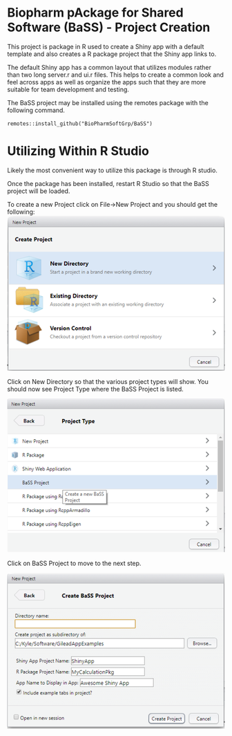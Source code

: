 # Biopharm pAckage for Shared Software (BaSS) - Project Creation
This project is package in R used to create a Shiny app with a default template and also creates a R package project that the Shiny app links to.

The default Shiny app has a common layout that utilizes modules rather than two long server.r and ui.r files.  This helps to create a common look and feel across apps as well as organize the apps such that they are more suitable for team development and testing. 

The BaSS project may be installed using the remotes package with the following command. 

 
```
remotes::install_github("BioPharmSoftGrp/BaSS")
```

# Utilizing Within R Studio
Likely the most convenient way to utilize this package is through R studio.  

Once the package has been installed, restart R Studio so that the BaSS project will be loaded.   

To create a new Project click on File->New Project and you should get the following:
![Create Project](docs/CreateProject.png)

Click on New Directory so that the various project types will show. You should now see Project Type where the BaSS Project is listed.

![BassProjectStep1](docs/BaSSProjectStep1.png)

Click on BaSS Project to move to the next step.

![BassProjectStep2](docs/BaSSProjectStep2.png)
